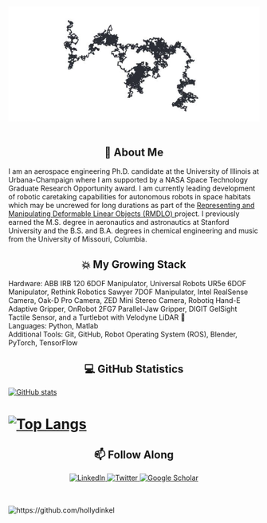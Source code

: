 <div align="center">
  <img src="https://github.com/JeffersonAero/JeffersonAero/blob/main/random_walk.jpg" alt="banner" width="700px"/>
</div>
<br>

<h2 align="center">🚀 About Me </h2>
<p align="left">
I am an aerospace engineering Ph.D. candidate at the University of Illinois at Urbana-Champaign where I am supported by a NASA Space Technology Graduate Research Opportunity award. I am currently leading development of robotic caretaking capabilities for autonomous robots in space habitats which may be uncrewed for long durations as part of the <a href="https://github.com/RMDLO"> Representing and Manipulating Deformable Linear Objects (RMDLO) </a> project. I previously earned the M.S. degree in aeronautics and astronautics at Stanford University and the B.S. and B.A. degrees in chemical engineering and music from the University of Missouri, Columbia.  

<h2 align="center">💥 My Growing Stack</h2>
Hardware: ABB IRB 120 6DOF Manipulator, Universal Robots UR5e 6DOF Manipulator, Rethink Robotics Sawyer 7DOF Manipulator, Intel RealSense Camera, Oak-D Pro Camera, ZED Mini Stereo Camera, Robotiq Hand-E Adaptive Gripper, OnRobot 2FG7 Parallel-Jaw Gripper, DIGIT GelSight Tactile Sensor, and a Turtlebot with Velodyne LiDAR 🐢 
<br>
Languages: Python, Matlab
<br>
Additional Tools: Git, GitHub, Robot Operating System (ROS), Blender, PyTorch, TensorFlow
  
<h2  align="center">💻 GitHub Statistics </h2>

[![GitHub stats](https://github-readme-stats.vercel.app/api?username=JeffersonAero&count_private=true)](https://github.com/hollydinkel)
# [![Top Langs](https://github-readme-stats.vercel.app/api/top-langs/?username=JeffersonAero&layout=compact&langs_count=6&count_private=true)](https://github.com/JeffersonAero)

<h2  align="center">📫 Follow Along </h2>
<p align="center">
<a target="_blank" href="https://www.linkedin.com/in/hollymdinkel">
  <img src="https://edent.github.io/SuperTinyIcons/images/svg/linkedin.svg" width="50px" title="LinkedIn"/>
</a>
<a target="_blank" href="https://twitter.com/Jefferson_Aero">
  <img src="https://edent.github.io/SuperTinyIcons/images/svg/twitter.svg" width="50px" title="Twitter"/>
</a>
<a target="_blank" href="https://scholar.google.com/citations?user=5LW2KOkAAAAJ&hl=en&oi=ao">
  <img src="https://edent.github.io/SuperTinyIcons/images/svg/google_scholar.svg" width="50px" title="Google Scholar"/>
</a>
  
</p>
 <br> <br>
  <img src="https://komarev.com/ghpvc/?username=hollydinkel" alt="https://github.com/hollydinkel" />
</p>
